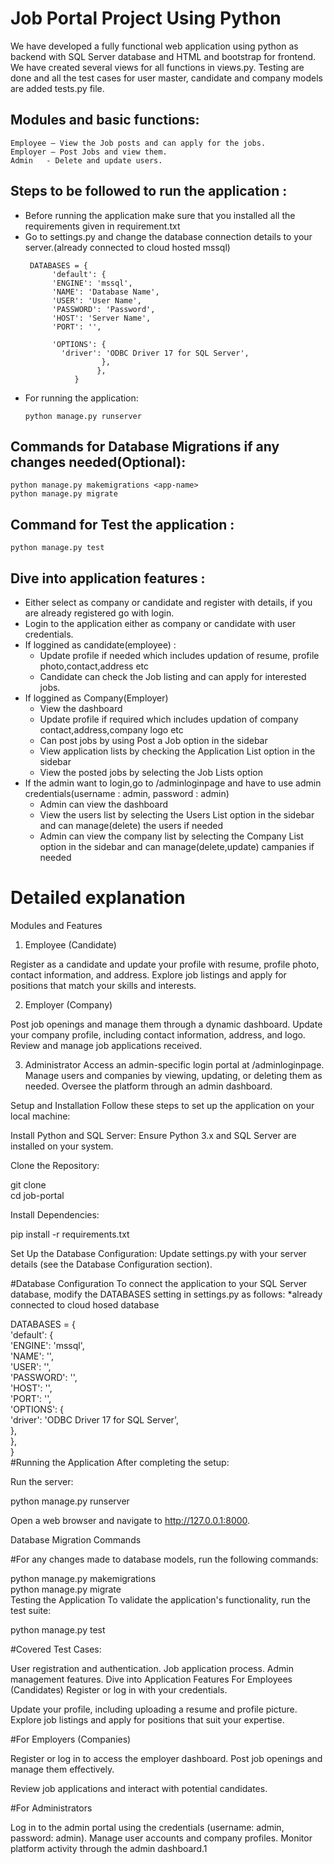 # Job Portal Project Using Python 

We have developed a fully functional web application using python as backend with SQL Server database and HTML and bootstrap for frontend.
We have created several views for all functions in views.py.
Testing are done and all the test cases for user master, candidate and company models are added tests.py file.

## Modules and basic functions:
	Employee – View the Job posts and can apply for the jobs.   
	Employer – Post Jobs and view them.
	Admin   - Delete and update users. 
	
## Steps to be followed to run the application :

- Before running the application make sure that you installed all the requirements given in requirement.txt <br />
- Go to settings.py and change the database connection details to your server.(already connected to cloud hosted mssql)<br />
	```
	 DATABASES = {
    	  'default': {
          'ENGINE': 'mssql',
          'NAME': 'Database Name',
          'USER': 'User Name',
          'PASSWORD': 'Password',    
          'HOST': 'Server Name',
          'PORT': '',

          'OPTIONS': {
            'driver': 'ODBC Driver 17 for SQL Server',
                     },
    	            },
	           }
	```
- For running the application: <br />
	```
	python manage.py runserver
	```
## Commands for Database Migrations if any changes needed(Optional):

```
python manage.py makemigrations <app-name>
python manage.py migrate
```

## Command for Test the application :
```
python manage.py test

```
## Dive into application features :

- Either select as company or candidate and register with details, if you are already registered go with login. <br />
- Login to the application either as company or candidate with user credentials.<br />
- If loggined as candidate(employee) :
	- Update profile if needed which includes updation of resume, profile photo,contact,address etc
	- Candidate can check the Job listing and can apply for interested jobs.
- If loggined as Company(Employer)
	- View the dashboard
	- Update profile if required which includes updation of company contact,address,company logo etc
	- Can post jobs by using Post a Job option in the sidebar
	- View application lists by checking the Application List option in the sidebar
	- View the posted jobs by selecting the Job Lists option
- If the admin want to login,go to /adminloginpage and have to use admin credentials(username : admin, password : admin)
	- Admin can view the dashboard
	- View the users list by selecting the Users List option in the sidebar and can manage(delete) the users if needed
	- Admin can view the company list by selecting the Company List option in the sidebar and can manage(delete,update) campanies if needed 

# Detailed explanation
Modules and Features

1. Employee (Candidate)

Register as a candidate and update your profile with resume, profile photo, contact information, and address.
Explore job listings and apply for positions that match your skills and interests.

2. Employer (Company)

Post job openings and manage them through a dynamic dashboard.
Update your company profile, including contact information, address, and logo.
Review and manage job applications received.

3. Administrator
Access an admin-specific login portal at /adminloginpage.
Manage users and companies by viewing, updating, or deleting them as needed.
Oversee the platform through an admin dashboard.

Setup and Installation
Follow these steps to set up the application on your local machine:

Install Python and SQL Server: Ensure Python 3.x and SQL Server are installed on your system.

Clone the Repository:



git clone <repository-url>  
cd job-portal  

Install Dependencies:


pip install -r requirements.txt  

Set Up the Database Configuration: Update settings.py with your server details (see the Database Configuration section).

#Database Configuration
To connect the application to your SQL Server database, modify the DATABASES setting in settings.py as follows:
*already connected to cloud hosed database 

DATABASES = {  
    'default': {  
        'ENGINE': 'mssql',  
        'NAME': '<Database Name>',  
        'USER': '<User Name>',  
        'PASSWORD': '<Password>',    
        'HOST': '<Server Name>',  
        'PORT': '',  
        'OPTIONS': {  
            'driver': 'ODBC Driver 17 for SQL Server',  
        },  
    },  
}  
#Running the Application
After completing the setup:

Run the server:

python manage.py runserver
  
Open a web browser and navigate to http://127.0.0.1:8000.

Database Migration Commands

#For any changes made to database models, run the following commands:


python manage.py makemigrations <app-name>  
python manage.py migrate  
Testing the Application
To validate the application's functionality, run the test suite:


python manage.py test
  
#Covered Test Cases:

User registration and authentication.
Job application process.
Admin management features.
Dive into Application Features
For Employees (Candidates)
Register or log in with your credentials.

Update your profile, including uploading a resume and profile picture.
Explore job listings and apply for positions that suit your expertise.

#For Employers (Companies)

Register or log in to access the employer dashboard.
Post job openings and manage them effectively.

Review job applications and interact with potential candidates.

#For Administrators

Log in to the admin portal using the credentials (username: admin, password: admin).
Manage user accounts and company profiles.
Monitor platform activity through the admin dashboard.1	
	


